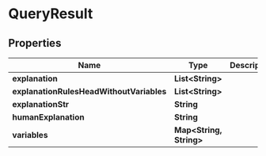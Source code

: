 
# QueryResult

## Properties
Name | Type | Description | Notes
------------ | ------------- | ------------- | -------------
**explanation** | **List&lt;String&gt;** |  |  [optional]
**explanationRulesHeadWithoutVariables** | **List&lt;String&gt;** |  |  [optional]
**explanationStr** | **String** |  |  [optional]
**humanExplanation** | **String** |  |  [optional]
**variables** | **Map&lt;String, String&gt;** |  |  [optional]




